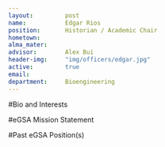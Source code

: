 ```yaml
---
layout:     	post
name:    	 	Edgar Rios
position: 		Historian / Academic Chair
hometown: 		
alma_mater: 	
advisor: 		Alex Bui
header-img: 	"img/officers/edgar.jpg"
active: 		true
email: 			
department: 	Bioengineering
---
```


#Bio and Interests


#eGSA Mission Statement


#Past eGSA Position(s)